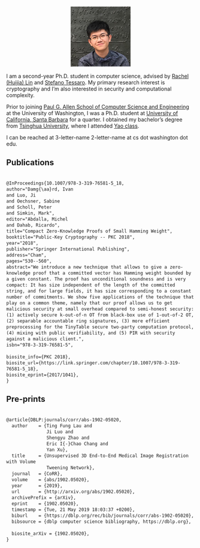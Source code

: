 <figure class="gl-page-background gl-float-right" style="text-align: center;"><img src="/assets/images/hero-image.jpg" alt="A photo of Ji Luo" style="max-width: 160px;" /></figure>

I am a second-year Ph.D. student in computer science, advised by [Rachel (Huijia) Lin](https://homes.cs.washington.edu/~rachel/) and [Stefano Tessaro](https://homes.cs.washington.edu/~tessaro/). My primary research interest is cryptography and I’m also interested in security and computational complexity.

Prior to joining [Paul G. Allen School of Computer Science and Engineering](https://www.cs.washington.edu/) at the University of Washington, I was a Ph.D. student at [University of California, Santa Barbara](https://cs.ucsb.edu/) for a quarter. I obtained my bachelor’s degree from [Tsinghua University](https://www.tsinghua.edu.cn/publish/thu2018en/index.html), where I attended [Yao class](http://iiis.tsinghua.edu.cn/en/).

I can be reached at <span id="_eml" class="gl-eml">3-letter-name 2-letter-name at cs dot washington dot edu</span>.

<script type="application/javascript">
window.setTimeout(function ()
{
var u = [228, 92, 74, 215, 63, 210, 81, 104, 137, 163, 84, 110, 57, 62, 121, 92, 41, 249, 37, 228, 235, 150, 183];
var v = [136, 41, 37, 189, 86, 146, 50, 27, 167, 212, 53, 29, 81, 87, 23, 59, 93, 150, 75, 202, 142, 242, 194];
var addr = [];
for (var i = 0; i !== 23; ++i)
{
addr.push(String.fromCharCode(u[i] ^ v[i]));
}
addr = addr.join('');
var tgt = document.getElementById('_eml');
tgt.innerHTML = '<a href="mailto:' + addr + '">' + addr + '</a>';
tgt.removeAttribute('class');
}, 600);
</script>

## Publications

```blog-bib

@InProceedings{10.1007/978-3-319-76581-5_18,
author="Damg{\aa}rd, Ivan
and Luo, Ji
and Oechsner, Sabine
and Scholl, Peter
and Simkin, Mark",
editor="Abdalla, Michel
and Dahab, Ricardo",
title="Compact Zero-Knowledge Proofs of Small Hamming Weight",
booktitle="Public-Key Cryptography -- PKC 2018",
year="2018",
publisher="Springer International Publishing",
address="Cham",
pages="530--560",
abstract="We introduce a new technique that allows to give a zero-knowledge proof that a committed vector has Hamming weight bounded by a given constant. The proof has unconditional soundness and is very compact: It has size independent of the length of the committed string, and for large fields, it has size corresponding to a constant number of commitments. We show five applications of the technique that play on a common theme, namely that our proof allows us to get malicious security at small overhead compared to semi-honest security: (1) actively secure k-out-of-n OT from black-box use of 1-out-of-2 OT, (2) separable accountable ring signatures, (3) more efficient preprocessing for the TinyTable secure two-party computation protocol, (4) mixing with public verifiability, and (5) PIR with security against a malicious client.",
isbn="978-3-319-76581-5",

biosite_info={PKC 2018},
biosite_url={https://link.springer.com/chapter/10.1007/978-3-319-76581-5_18},
biosite_eprint={2017/1041},
}

```

## Pre-prints

```blog-bib

@article{DBLP:journals/corr/abs-1902-05020,
  author    = {Ting Fung Lau and
               Ji Luo and
               Shengyu Zhao and
               Eric I{-}Chao Chang and
               Yan Xu},
  title     = {Unsupervised 3D End-to-End Medical Image Registration with Volume
               Tweening Network},
  journal   = {CoRR},
  volume    = {abs/1902.05020},
  year      = {2019},
  url       = {http://arxiv.org/abs/1902.05020},
  archivePrefix = {arXiv},
  eprint    = {1902.05020},
  timestamp = {Tue, 21 May 2019 18:03:37 +0200},
  biburl    = {https://dblp.org/rec/bib/journals/corr/abs-1902-05020},
  bibsource = {dblp computer science bibliography, https://dblp.org},

  biosite_arXiv = {1902.05020},
}

```
